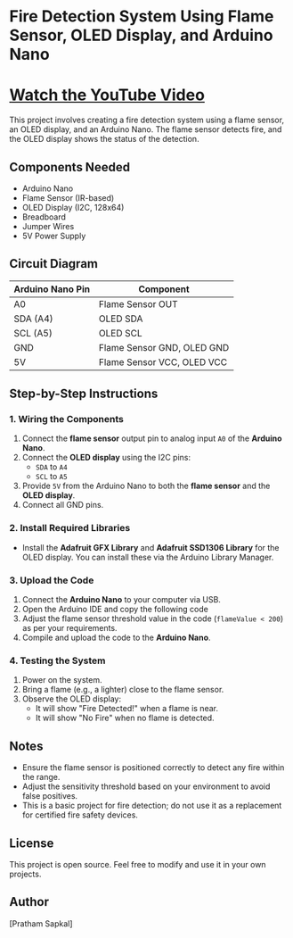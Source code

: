 # Fire Detection System Using Flame Sensor, OLED Display, and Arduino Nano
# [Watch the YouTube Video](https://youtube.com/shorts/BahwIzlP040)

This project involves creating a fire detection system using a flame sensor, an OLED display, and an Arduino Nano. The flame sensor detects fire, and the OLED display shows the status of the detection.

## Components Needed
- Arduino Nano
- Flame Sensor (IR-based)
- OLED Display (I2C, 128x64)
- Breadboard
- Jumper Wires
- 5V Power Supply

## Circuit Diagram

| Arduino Nano Pin | Component         |
| ---------------- | ----------------- |
| A0               | Flame Sensor OUT  |
| SDA (A4)         | OLED SDA          |
| SCL (A5)         | OLED SCL          |
| GND              | Flame Sensor GND, OLED GND |
| 5V               | Flame Sensor VCC, OLED VCC |

## Step-by-Step Instructions

### 1. Wiring the Components
1. Connect the **flame sensor** output pin to analog input `A0` of the **Arduino Nano**.
2. Connect the **OLED display** using the I2C pins:
   - `SDA` to `A4`
   - `SCL` to `A5`
3. Provide `5V` from the Arduino Nano to both the **flame sensor** and the **OLED display**.
4. Connect all GND pins.

### 2. Install Required Libraries
- Install the **Adafruit GFX Library** and **Adafruit SSD1306 Library** for the OLED display. You can install these via the Arduino Library Manager.

### 3. Upload the Code
1. Connect the **Arduino Nano** to your computer via USB.
2. Open the Arduino IDE and copy the following code
3. Adjust the flame sensor threshold value in the code (`flameValue < 200`) as per your requirements.
4. Compile and upload the code to the **Arduino Nano**.

### 4. Testing the System
1. Power on the system.
2. Bring a flame (e.g., a lighter) close to the flame sensor.
3. Observe the OLED display:
   - It will show "Fire Detected!" when a flame is near.
   - It will show "No Fire" when no flame is detected.

## Notes
- Ensure the flame sensor is positioned correctly to detect any fire within the range.
- Adjust the sensitivity threshold based on your environment to avoid false positives.
- This is a basic project for fire detection; do not use it as a replacement for certified fire safety devices.

## License
This project is open source. Feel free to modify and use it in your own projects.

## Author
[Pratham Sapkal]
